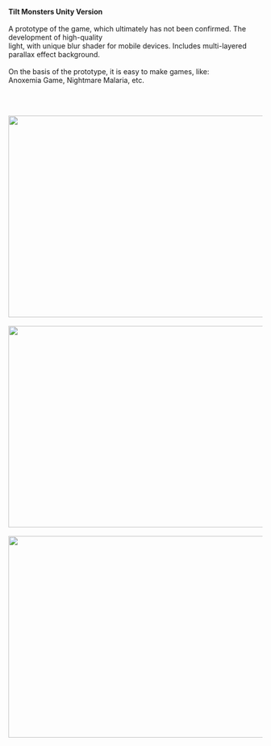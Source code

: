 <b>Tilt Monsters Unity Version </b>
<br/><br/>
A prototype of the game, which ultimately has not been confirmed. The development of high-quality <br/>
light, with unique blur shader for  mobile devices. Includes multi-layered parallax effect background.  <br/>
<br/>
On the basis of the prototype, it is easy to make games, like: <br/>
Anoxemia Game, Nightmare Malaria, etc.  <br/>

<br/><br/>

<img src="https://github.com/GensaGamesProjects/Cave-Monsters-Unity/raw/master/screenshots/1.png" width="700" height="400"/>
<br/><br/>
<img src="https://github.com/GensaGamesProjects/Cave-Monsters-Unity/raw/master/screenshots/2.png" width="700" height="400"/>
<br/><br/>
<img src="https://github.com/GensaGamesProjects/Cave-Monsters-Unity/raw/master/screenshots/3.png" width="700" height="400"/>
